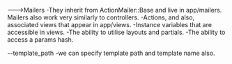 --->Mailers
-They inherit from ActionMailer::Base and live in app/mailers. Mailers also work very similarly to controllers.
-Actions, and also, associated views that appear in app/views.
-Instance variables that are accessible in views.
-The ability to utilise layouts and partials.
-The ability to access a params hash.

--template_path
-we can specify template path and template name also.
